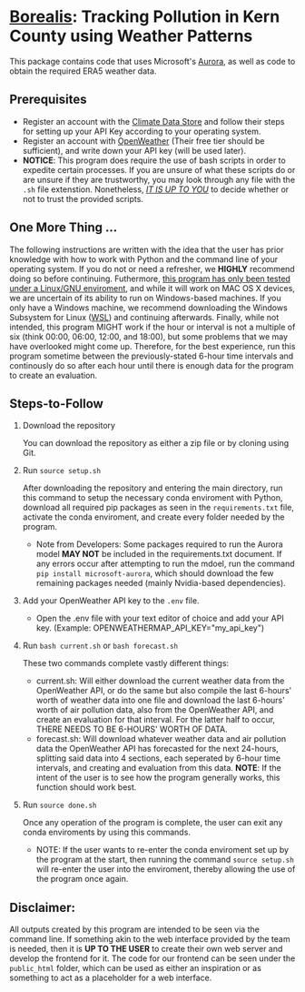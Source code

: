 # [Borealis](https://athena.cs.csub.edu/~lrojo1/): Tracking Pollution in Kern County using Weather Patterns

This package contains code that uses Microsoft's [Aurora](https://arxiv.org/pdf/2405.13063), as well as code to obtain the required ERA5 weather data.

## Prerequisites

* Register an account with the [Climate Data Store](https://cds.climate.copernicus.eu/how-to-api) and follow their steps for setting up your API Key according to your operating system.
* Register an account with [OpenWeather](https://openweathermap.org/api) (Their free tier should be sufficient), and write down your API key (will be used later).
* **NOTICE**: This program does require the use of bash scripts in order to expedite certain processes. If you are unsure of what these scripts do or are unsure if they are trustworthy, you may look through any file with the `.sh` file extenstion. Nonetheless, <ins>*IT IS UP TO YOU*</ins> to decide whether or not to trust the provided scripts.

## One More Thing ...
The following instructions are written with the idea that the user has prior knowledge with how to work with Python and the command line of your operating system. If you do not or need a refresher, we **HIGHLY** recommend doing so before continuing. Futhermore, <ins>this program has only been tested under a Linux/GNU enviroment</ins>, and while it will work on MAC OS X devices, we are uncertain of its ability to run on Windows-based machines. If you only have a Windows machine, we recommend downloading the Windows Subsystem for Linux ([WSL](https://learn.microsoft.com/en-us/windows/wsl/install)) and continuing afterwards. Finally, while not intended, this program MIGHT work if the hour or interval is not a multiple of six (think 00:00, 06:00, 12:00, and 18:00), but some problems that we may have overlooked might come up. Therefore, for the best experience, run this program sometime between the previously-stated 6-hour time intervals and continously do so after each hour until there is enough data for the program to create an evaluation. 
  
## Steps-to-Follow

1. Download the repository

   You can download the repository as either a zip file or by cloning using Git.

2. Run `source setup.sh`
   
   After downloading the repository and entering the main directory, run this command to setup the necessary conda enviroment with Python, download all required pip packages as seen in the `requirements.txt` file, activate the conda enviroment, and create every folder needed by the program.

   * Note from Developers: Some packages required to run the Aurora model **MAY NOT** be included in the requirements.txt document. If any errors occur after attempting to run the mdoel, run the command `pip install microsoft-aurora`, which should download the few remaining packages needed (mainly Nvidia-based dependencies).

3. Add your OpenWeather API key to the `.env` file.
   * Open the .env file with your text editor of choice and add your API key. (Example: OPENWEATHERMAP_API_KEY="my_api_key")
  
4. Run `bash current.sh` or `bash forecast.sh`

   These two commands complete vastly different things:
   * current.sh: Will either download the current weather data from the OpenWeather API, or do the same but also compile the last 6-hours' worth of weather data into one file and download the last 6-hours' worth of air pollution data, also from the OpenWeather API, and create an evaluation for that interval. For the latter half to occur, THERE NEEDS TO BE 6-HOURS' WORTH OF DATA.
   * forecast.sh: Will download whatever weather data and air pollution data the OpenWeather API has forecasted for the next 24-hours, splitting said data into 4 sections, each seperated by 6-hour time intervals, and creating and evaluation from this data. **NOTE**: If the intent of the user is to see how the program generally works, this function should work best. 

5. Run `source done.sh`
   
   Once any operation of the program is complete, the user can exit any conda enviroments by using this commands.

   * NOTE: If the user wants to re-enter the conda enviroment set up by the program at the start, then running the command `source setup.sh` will re-enter the user into the enviroment, thereby allowing the use of the program once again. 

## Disclaimer:

   All outputs created by this program are intended to be seen via the command line. If something akin to the web interface provided by the team is needed, then it is **UP TO THE USER** to create their own web server and develop the frontend for it. The code for our frontend can be seen under the `public_html` folder, which can be used as either an inspiration or as something to act as a placeholder for a web interface. 
